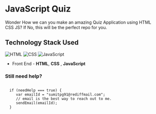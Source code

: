 # JavaScript Quiz

Wonder How we can you make an amazing Quiz Application using HTML CSS JS? If No, this will be the perfect repo for you.

## Technology Stack Used

![HTML](https://img.shields.io/badge/frontend-html-orange.svg?logo=html5&style=flat-square) 
![CSS](https://img.shields.io/badge/frontend-css-yellowgreen.svg?logo=css3&style=flat-square)
![JavaScript](https://img.shields.io/badge/frontend-javascript-blue.svg?logo=javascript&style=flat-square) 


- Front End - **HTML**, **CSS** , **JavaScript**

### Still need help?

```

  if (needHelp === true) {
     var emailId = "sumitpg91@rediffmail.com";
     // email is the best way to reach out to me.
     sendEmail(emailId);
  }


